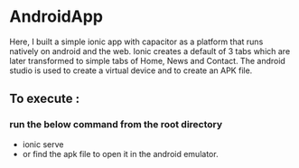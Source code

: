# AndroidApp

Here, I built a simple ionic app with capacitor as a platform that runs natively on android and the web.
Ionic creates a default of 3 tabs which are later transformed to simple tabs of Home, News and Contact.
The android studio is used to create a virtual device and to create an APK file.

## To execute : 
### run the below command from the root directory
- ionic serve 
- or find the apk file to open it in the android emulator.

